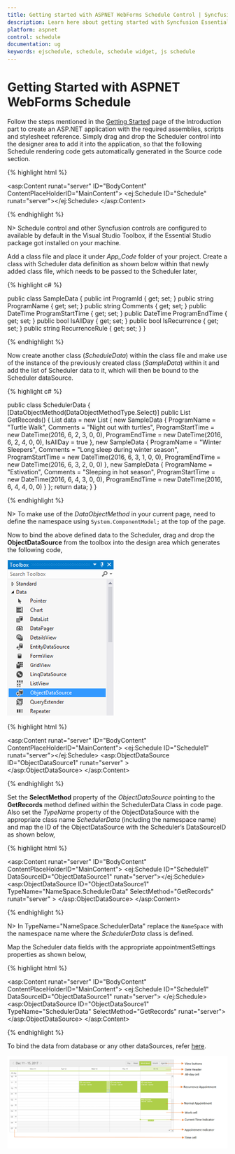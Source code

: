 ```yaml
---
title: Getting started with ASPNET WebForms Schedule Control | Syncfusion
description: Learn here about getting started with Syncfusion Essential Studio ASPNET WebForms Schedule Control, its elements, and more.
platform: aspnet
control: schedule
documentation: ug
keywords: ejschedule, schedule, schedule widget, js schedule 
---
```

# Getting Started with ASPNET WebForms Schedule

Follow the steps mentioned in the [Getting Started](http://help.syncfusion.com/aspnet/getting-started#manual-integration-of-syncfusion-aspnet-controls-into-the-newexisting-application) page of the Introduction part to create an ASP.NET application with the required assemblies, scripts and stylesheet reference.
Simply drag and drop the Scheduler control into the designer area to add it into the application, so that the following Schedule rendering code gets automatically generated in the Source code section.

{% highlight html %}

<asp:Content runat="server" ID="BodyContent" ContentPlaceHolderID="MainContent">
    <ej:Schedule ID="Schedule" runat="server"></ej:Schedule>
</asp:Content>

{% endhighlight %}

N> Schedule control and other Syncfusion controls are configured to available by default in the Visual Studio Toolbox, if the Essential Studio package got installed on your machine.

Add a class file and place it under *App_Code* folder of your project. Create a class with Scheduler data definition as shown below within that newly added class file, which needs to be passed to the Scheduler later,

{% highlight c# %}

public class SampleData
{
    public int ProgramId { get; set; }
    public string ProgramName { get; set; }
    public string Comments { get; set; }
    public DateTime ProgramStartTime { get; set; }
    public DateTime ProgramEndTime { get; set; }
    public bool IsAllDay { get; set; }
    public bool IsRecurrence { get; set; }
    public string RecurrenceRule { get; set; }
}

{% endhighlight %}

Now create another class (*ScheduleData*) within the class file and make use of the instance of the previously created class (*SampleData*) within it and add the list of Scheduler data to it, which will then be bound to the Scheduler dataSource.

{% highlight c# %}

public class SchedulerData
{
    [DataObjectMethod(DataObjectMethodType.Select)]
    public List<SampleData> GetRecords()
    {
        List<SampleData> data = new List<SampleData> {
                new SampleData {
                    ProgramName = "Turtle Walk",
                    Comments = "Night out with turtles",
                    ProgramStartTime = new DateTime(2016, 6, 2, 3, 0, 0),
                    ProgramEndTime = new DateTime(2016, 6, 2, 4, 0, 0),
                    IsAllDay = true
                },
                new SampleData {
                    ProgramName = "Winter Sleepers",
                    Comments = "Long sleep during winter season",
                    ProgramStartTime = new DateTime(2016, 6, 3, 1, 0, 0),
                    ProgramEndTime = new DateTime(2016, 6, 3, 2, 0, 0)
                },
                new SampleData {
                    ProgramName = "Estivation",
                    Comments = "Sleeping in hot season",
                    ProgramStartTime = new DateTime(2016, 6, 4, 3, 0, 0),
                    ProgramEndTime = new DateTime(2016, 6, 4, 4, 0, 0)
                }
            };
        return data;
    }
}

{% endhighlight %}

N> To make use of the *DataObjectMethod* in your current page, need to define the namespace using `System.ComponentModel;` at the top of the page.

Now to bind the above defined data to the Scheduler, drag and drop the **ObjectDataSource** from the toolbox into the design area which generates the following code,

 ![ASPNET WebForms Schedule Getting Started](getting-started_images/toolbox-VS.png)
 
{% highlight html %}

<asp:Content runat="server" ID="BodyContent" ContentPlaceHolderID="MainContent">
    <ej:Schedule ID="Schedule1" runat="server"></ej:Schedule>
    <asp:ObjectDataSource ID="ObjectDataSource1" runat="server" >   
    </asp:ObjectDataSource>
</asp:Content>

{% endhighlight %}

Set the **SelectMethod** property of the _ObjectDataSource_ pointing to the **GetRecords** method defined within the SchedulerData Class in code page. Also set the *TypeName* property of the ObjectDataSource with the appropriate class name *SchedulerData* (including the namespace name) and map the ID of the ObjectDataSource with the Scheduler’s DataSourceID as shown below,

{% highlight html %}

<asp:Content runat="server" ID="BodyContent" ContentPlaceHolderID="MainContent">
    <ej:Schedule ID="Schedule1" DataSourceID="ObjectDataSource1" runat="server"></ej:Schedule>
    <asp:ObjectDataSource ID="ObjectDataSource1" TypeName="NameSpace.SchedulerData" SelectMethod="GetRecords" runat="server" > </asp:ObjectDataSource>
</asp:Content>

{% endhighlight %}

N> In TypeName="NameSpace.SchedulerData" replace the `NameSpace` with the namespace name where the *SchedulerData* class is defined.

Map the Scheduler data fields with the appropriate appointmentSettings properties as shown below,

{% highlight html %}

<asp:Content runat="server" ID="BodyContent" ContentPlaceHolderID="MainContent">
    <ej:Schedule ID="Schedule1" DataSourceID="ObjectDataSource1" runat="server">
            <AppointmentSettings Id="ProgramId" Subject="ProgramName" AllDay="IsAllDay" StartTime="ProgramStartTime" EndTime="ProgramEndTime" Description="Comments" Recurrence="IsRecurrence" RecurrenceRule="RecurrenceRule"/>
    </ej:Schedule>
    <asp:ObjectDataSource ID="ObjectDataSource1" TypeName="SchedulerData" SelectMethod="GetRecords" runat="server"> </asp:ObjectDataSource>
</asp:Content>

{% endhighlight %}

To bind the data from database or any other dataSources, refer [here](/aspnet/schedule/data-binding).


![ASPNET WebForms Schedule dataSources](Getting-Started_images/Getting-Started_img1.png)

